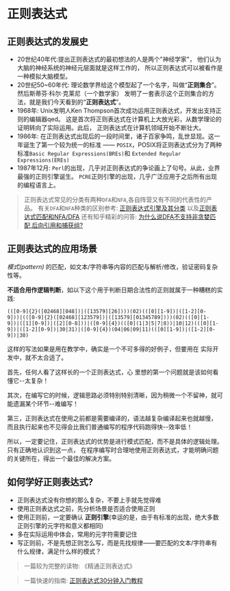 # 正则表达式

## 正则表达式的发展史
* 20世纪40年代:提出正则表达式的最初想法的人是两个"神经学家"，
  他们认为大脑的神经系统的神经元层面就是这样工作的，
  所以正则表达式可以被看作是一种模拟大脑模型。
* 20世纪50~60年代: 理论数学界给这个模型起了一个名字，叫做“**正则集合**”。然后斯蒂芬·科尔·克莱尼（一个数学家）
  发明了一套表示这个正则集合的方法，就是我们今天看到的“**正则表达式**”。
* 1968年: Unix发明人Ken Thompson首次成功运用正则表达式，开发出支持正则的编辑器qed。
  这是首次将正则表达式在计算机上大放光彩，从数学理论的证明转向了实际运用。此后，
  正则表达式在计算机领域开始不断壮大。
* 1986年: 在正则表达式出现后的一段时间里，诸子百家争鸣，乱世显现。这一年诞生了第一个较为统一的标准
  —— ``POSIX``，POSIX将正则表达式分为了两种标准``Basic Regular Expressions(BREs)``和
  ``Extended Regular Expressions(EREs)``
* 1987年12月: ``Perl``的出现，几乎对正则表达式的争论画上了句号。从此，业界最强的正则引擎诞生。
  ``PCRE``正则引擎的出现，几乎广泛应用于之后所有出现的编程语言上。

> 正则表达式常见的分类有两种``DFA``和``NFA``,各自阵营又有不同的代表性的产品。
> 有关``DFA``和``NFA``种类的区别参考: [正则表达式引擎及其分类](http://kb.cnblogs.com/page/86751/)
> 以及[正则表达式匹配和NFA/DFA](http://cyukang.com/2014/01/04/regular-expression-matching-dfa.html)
> 还有知乎精彩的问答: [为什么说DFA不支持非贪婪匹配,后向引用和捕获组?](https://www.zhihu.com/question/22875299)

## 正则表达式的应用场景

*模式(pattern)* 的匹配，如文本/字符串等内容的匹配与解析/修改，验证密码复杂性等。

**不适合用作逻辑判断**，如以下这个用于判断日期合法性的正则就属于一种糟糕的实践:

```
(([0-9]{2}([02468][048])|([13579][26])))(02)(([0][1-9])|([1-2][0-
9]))|(([0-9]{2}([02468][123579])|([13579][01345789])))(02)(([0][1-
9])|([1][0-9])|([2][0-8]))|([0-9]{4})(([0](1|3|5|7|8))|10|12)(([0][1-
9])|([1-2][0-9])|30|31)|([0-9]{4})(04|06|09|11)(([0][1-9])|([1-2][0-
9])|30)
```

这样的写法如果是用在教学中，确实是一个不可多得的好例子，但要用在
实际开发中，就不太合适了。

首先，任何人看了这样长的一个正则表达式，心 里想的第一个问题就是该如何看懂它--太复杂！

其次，在编写它的时候，逻辑思路必须特别特别清晰，因为稍微一个不留神，就可能遗漏某个环节--难编写！

第三，正则表达式在使用之前都是需要编译的，语法越复杂编译起来也就越慢，
而且执行起来也不见得会比我们普通编写的程序代码跑得快--效率低！

所以，一定要记住，正则表达式的优势是进行模式匹配，而不是具体的逻辑处理。只有正确地认识到这一点，
在程序编写时合理地使用正则表达式，才能明确问题的关键所在，得出一个最佳的解决方案。

## 如何学好正则表达式?
* 正则表达式没有你想的那么复杂，不要上手就先觉得难
* 使用正则表达式之前，先分析场景是否适合使用正则
* 使用正则前，一定要确认 **正则引擎**(幸运的是，由于有标准的出现，绝大多数正则引擎的元字符和意义都相同)
* 多在实际运用中体会，常用的元字符需要记住
* 写正则前，不是先想正则怎么写，而是先找规律——要匹配的文本/字符串有什么规律，满足什么样的模式？

> 一篇较为完整的读物: 《精通正则表达式》

> 一篇快速的指南: [正则表达式30分钟入门教程](http://deerchao.net/tutorials/regex/regex.htm)
